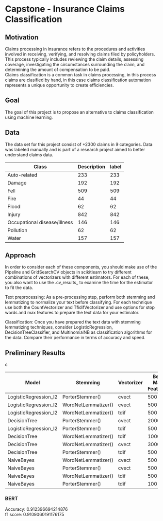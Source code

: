 # Capstone - Insurance Claims Classification

## Motivation  

Claims processing in insurance refers to the procedures and activities involved in receiving, verifying, and resolving claims filed by policyholders. This process typically includes reviewing the claim details, assessing coverage, investigating the circumstances surrounding the claim, and determining the amount of compensation to be paid.  
Claims classification is a common task in claims processing, in this process claims are clasified by hand, in this case claims classification automation represents a unique opportunity to create efficiencies.

## Goal
The goal of this project is to propose an alternative to claims classification using machine learning.

## Data
The data set for this project consist of +2300 claims in 9 categories. Data was labeled manually and is part of a research project aimed to better understand claims data.

|Class|Description|label|
|---|---|---|
|Auto-related|233|233|
|Damage|192|192|
|Fell|509|509|
|Fire|44|44|
|Flood|62|62|
|Injury|842|842|
|Occupational disease/illness|146|146|
|Pollution|62|62|
|Water|157|157|

## Approach  

In order to consider each of these components, you should make use of the Pipeline and GridSearchCV objects in scikitlearn to try different combinations of vectorizers with different estimators. For each of these, you also want to use the .cv_results_ to examine the time for the estimator to fit the data.

Text preprocessing: As a pre-processing step, perform both stemming and lemmatizing to normalize your text before classifying. For each technique use both the CountVectorizer and TfidifVectorizer and use options for stop words and max features to prepare the text data for your estimator.

Classification: Once you have prepared the text data with stemming lemmatizing techniques, consider LogisticRegression, DecisionTreeClassifier, and MultinomialNB as classification algorithms for the data. Compare their performance in terms of accuracy and speed.

## Preliminary Results

c  
  
|Model|Stemming|Vectorizer|Best Max Features|Best Stop Words|Score|Time|
|---|---|---|---|---|---|---|
|LogisticRegression\_l2|PorterStemmer\(\)|cvect|500||0\.8637037037037038|12\.37|
|LogisticRegression\_l2|WordNetLemmatizer\(\)|cvect|500||0\.8548148148148148|16\.09|
|LogisticRegression\_l2|WordNetLemmatizer\(\)|tdif|500||0\.837037037037037|16\.62|
|DecisionTree|PorterStemmer\(\)|cvect|2000||0\.8355555555555556|2\.04|
|LogisticRegression\_l2|PorterStemmer\(\)|tdif|500||0\.8340740740740741|12\.5|
|DecisionTree|WordNetLemmatizer\(\)|tdif|1000||0\.8192592592592592|2\.92|
|DecisionTree|WordNetLemmatizer\(\)|cvect|3000||0\.8148148148148148|3\.22|
|DecisionTree|PorterStemmer\(\)|tdif|500||0\.8118518518518518|2\.75|
|NaiveBayes|WordNetLemmatizer\(\)|cvect|500|english|0\.8|1\.22|
|NaiveBayes|PorterStemmer\(\)|cvect|500||0\.797037037037037|1\.22|
|NaiveBayes|WordNetLemmatizer\(\)|tdif|500|english|0\.7822222222222223|1\.34|
|NaiveBayes|PorterStemmer\(\)|tdif|100|english|0\.7762962962962963|1\.31|
  
### BERT
Accuracy: 0.912396694214876  
f1 score: 0.9109060191176175
